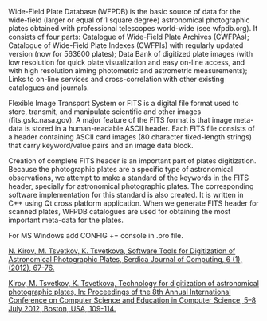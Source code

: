 Wide-Field Plate Database (WFPDB) is the basic source of data for the wide-field (larger or equal of 1 square degree) astronomical photographic plates obtained with professional telescopes world-wide (see wfpdb.org). It consists of four parts: Catalogue of Wide-Field Plate Archives (CWFPAs); Catalogue of Wide-Field Plate Indexes (CWFPIs) with regularly updated version (now for 563600 plates); Data Bank of digitized plate images (with low resolution for quick plate visualization and easy on-line access, and with high resolution aiming photometric and astrometric measurements); Links to on-line services and cross-correlation with other existing catalogues 
and journals.

Flexible Image Transport System or FITS is a digital file format used to store, transmit, and manipulate scientific and other images (fits.gsfc.nasa.gov). A major feature of the FITS format is that image meta-data is stored in a human-readable ASCII header. Each FITS file consists of a header containing ASCII card images (80 character fixed-length strings) that carry keyword/value pairs and an image data block.

Creation of complete FITS header is an important part of plates digitization. Because the photographic plates are a specific type of astronomical observations, we attempt to make a standard of the keywords in the FITS header, specially for astronomical photographic plates. The corresponding software implementation for this standard is also created. It is written in C++ using Qt cross platform application. When we generate FITS header for scanned plates, WFPDB catalogues are used for obtaining the most important meta-data for the plates. 

For MS Windows add
CONFIG += console
in .pro file.

[N. Kirov, M. Tsvetkov, K. Tsvetkova, Software Tools for Digitization of Astronomical Photographic Plates, Serdica Journal of Computing, 6 (1), (2012), 67-76.](http://nikolay.kirov.be/zip/067-076.pdfN)

[Kirov, M. Tsvetkov, K. Tsvetkova, Technology for digitization of astronomical photographic plates, In: Proceedings of the 8th Annual International Conference on Computer Science and Education in Computer Science, 5–8 July 2012, Boston, USA, 109-114.](http://nikolay.kirov.be/zip/nkirov_boston_updated.pdf)


